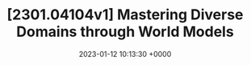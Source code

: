 ---
title: "[2301.04104v1] Mastering Diverse Domains through World Models"
link: "https://arxiv.org/abs/2301.04104v1"
date: "2023-01-12 10:13:30 +0000"
---
